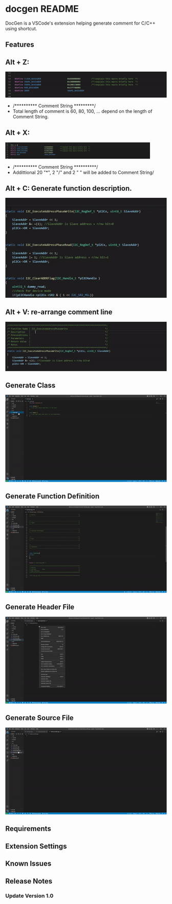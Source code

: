 # docgen README

DocGen is a VSCode's extension helping generate comment for C/C++ using shortcut.

## Features

Alt + Z: 
- 
 ![Alt+Z](images/gen_comment_1.gif)
- /********** Comment String *********/
- Total length of comment is 60, 80, 100, ... depend on the length of Comment String.

Alt + X: 
- 
 ![Alt+X](images/gen_comment_2.gif)
- /********** Comment String **********/
- Addittional 20 "*", 2 "/" and 2 " " will be added to Comment String/

Alt + C: Generate function description.
- 
 ![Alt+C](images/generateComment3.gif)

Alt + V: re-arrange comment line
- 
 ![Alt+V](images/generateComment4.gif)

Generate Class
- 
 ![](images/gen_class.gif)

Generate Function Definition
- 
 ![](images/gen_function_definition.gif)

Generate Header File
- 
 ![](images/gen_header_file.gif)

Generate Source File
- 
 ![](images/gen_source_file.gif)

## Requirements

## Extension Settings

## Known Issues

## Release Notes

### Update Version 1.0